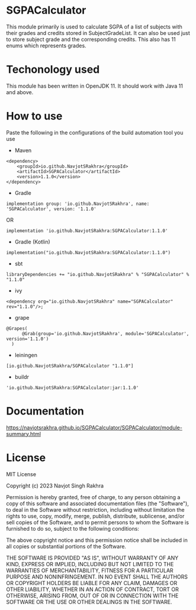 # SGPACalculator

This module primarily is used to calculate SGPA of a list of subjects with their grades and credits stored in
SubjectGradeList. It can also be used just to store subject grade and the corresponding credits. This also has 11 enums
which represents grades.

# Techonology used

This module has been written in OpenJDK 11. It should work with Java 11 and above.

# How to use

Paste the following in the configurations of the build automation tool you use

- Maven

```
<dependency>
    <groupId>io.github.NavjotSRakhra</groupId>
    <artifactId>SGPACalculator</artifactId>
    <version>1.1.0</version>
</dependency>
```

- Gradle

```
implementation group: 'io.github.NavjotSRakhra', name: 'SGPACalculator', version: '1.1.0'
```

OR

```
implementation 'io.github.NavjotSRakhra:SGPACalculator:1.1.0'
```

- Gradle (Kotlin)

```
implementation("io.github.NavjotSRakhra:SGPACalculator:1.1.0")
```

- sbt

```
libraryDependencies += "io.github.NavjotSRakhra" % "SGPACalculator" % "1.1.0"
```

- ivy

```
<dependency org="io.github.NavjotSRakhra" name="SGPACalculator" rev="1.1.0"/>;
```

- grape

```
@Grapes(
      @Grab(group='io.github.NavjotSRakhra', module='SGPACalculator', version='1.1.0')
  )
```

- leiningen

```
[io.github.NavjotSRakhra/SGPACalculator "1.1.0"]
```

- buildr

```
'io.github.NavjotSRakhra:SGPACalculator:jar:1.1.0'
```

# Documentation

https://navjotsrakhra.github.io/SGPACalculator/SGPACalculator/module-summary.html

# License

MIT License

Copyright (c) 2023 Navjot Singh Rakhra

Permission is hereby granted, free of charge, to any person obtaining a copy
of this software and associated documentation files (the "Software"), to deal
in the Software without restriction, including without limitation the rights
to use, copy, modify, merge, publish, distribute, sublicense, and/or sell
copies of the Software, and to permit persons to whom the Software is
furnished to do so, subject to the following conditions:

The above copyright notice and this permission notice shall be included in all
copies or substantial portions of the Software.

THE SOFTWARE IS PROVIDED "AS IS", WITHOUT WARRANTY OF ANY KIND, EXPRESS OR
IMPLIED, INCLUDING BUT NOT LIMITED TO THE WARRANTIES OF MERCHANTABILITY,
FITNESS FOR A PARTICULAR PURPOSE AND NONINFRINGEMENT. IN NO EVENT SHALL THE
AUTHORS OR COPYRIGHT HOLDERS BE LIABLE FOR ANY CLAIM, DAMAGES OR OTHER
LIABILITY, WHETHER IN AN ACTION OF CONTRACT, TORT OR OTHERWISE, ARISING FROM,
OUT OF OR IN CONNECTION WITH THE SOFTWARE OR THE USE OR OTHER DEALINGS IN THE
SOFTWARE.
